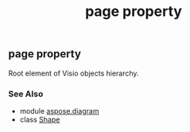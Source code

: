 ﻿---
title: page property
second_title: Aspose.Diagram for Python via .NET API References
description: 
type: docs
weight: 790
url: /python-net/aspose.diagram/shape/page/
is_root: false
---

## page property


Root element of Visio objects hierarchy.

### See Also
* module [aspose.diagram](../../)
* class [Shape](/diagram/python-net/aspose.diagram/shape)
